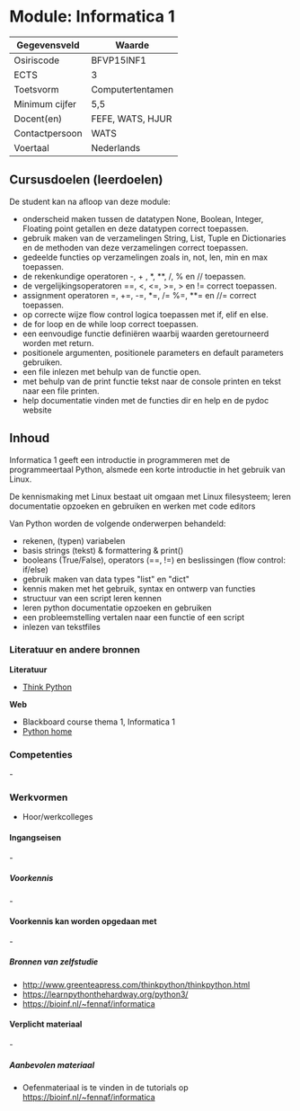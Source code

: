 # Module: Informatica 1

| Gegevensveld  | Waarde |
| ------------- | ------------- |
| Osiriscode  | BFVP15INF1  |
| ECTS  | 3 |
| Toetsvorm  | Computertentamen |
| Minimum cijfer  | 5,5 |
| Docent(en)  | FEFE, WATS, HJUR |
| Contactpersoon  | WATS |
| Voertaal  | Nederlands |

## Cursusdoelen (leerdoelen)
De student kan na afloop van deze module:
 
- onderscheid maken tussen de datatypen None, Boolean, Integer, Floating point getallen en deze datatypen correct toepassen.
- gebruik maken van de verzamelingen String, List, Tuple en Dictionaries en de methoden van deze verzamelingen correct toepassen.
- gedeelde functies op verzamelingen zoals in, not, len, min en max toepassen.
- de rekenkundige operatoren -, + , *, **, /, % en // toepassen.
- de vergelijkingsoperatoren ==, <, <=, >=, > en != correct toepassen.
- assignment operatoren =, +=, -=, *=, /= %=, **= en //= correct toepassen.
- op correcte wijze flow control logica toepassen met if, elif en else.
- de for loop en de while loop correct toepassen.
- een eenvoudige functie definiëren waarbij waarden geretourneerd worden met return.
- positionele argumenten, positionele parameters en default parameters gebruiken.
- een file inlezen met behulp van de functie open.
- met behulp van de print functie tekst naar de console printen en tekst naar een file printen.
- help documentatie vinden met de functies dir en help en de pydoc website
 

## Inhoud

Informatica 1 geeft een introductie in programmeren met de programmeertaal Python, alsmede een korte introductie in het gebruik van Linux.

De kennismaking met Linux bestaat uit omgaan met Linux filesysteem; leren documentatie opzoeken en gebruiken en werken met code editors

Van Python worden de volgende onderwerpen behandeld:  

- rekenen, (typen) variabelen
- basis strings (tekst) & formattering & print()
- booleans (True/False), operators (==, !=) en beslissingen (flow control: if/else)
- gebruik maken van data types "list" en "dict"
- kennis maken met het gebruik, syntax en ontwerp van functies
- structuur van een script leren kennen
- leren python documentatie opzoeken en gebruiken
- een probleemstelling vertalen naar een functie of een script
- inlezen van tekstfiles

### Literatuur en andere bronnen

**Literatuur**
- [Think Python](http://www.greenteapress.com/thinkpython/thinkpython.html) 

**Web**
- Blackboard course thema 1, Informatica 1
- [Python home](https://www.python.org/)

### Competenties
\- 

### Werkvormen
- Hoor/werkcolleges

#### Ingangseisen
\- 

##### Voorkennis
\-

#### Voorkennis kan worden opgedaan met
\-

##### Bronnen van zelfstudie
- http://www.greenteapress.com/thinkpython/thinkpython.html
- https://learnpythonthehardway.org/python3/
- https://bioinf.nl/~fennaf/informatica

#### Verplicht materiaal
\-

##### Aanbevolen materiaal
- Oefenmateriaal is te vinden in de tutorials op https://bioinf.nl/~fennaf/informatica

